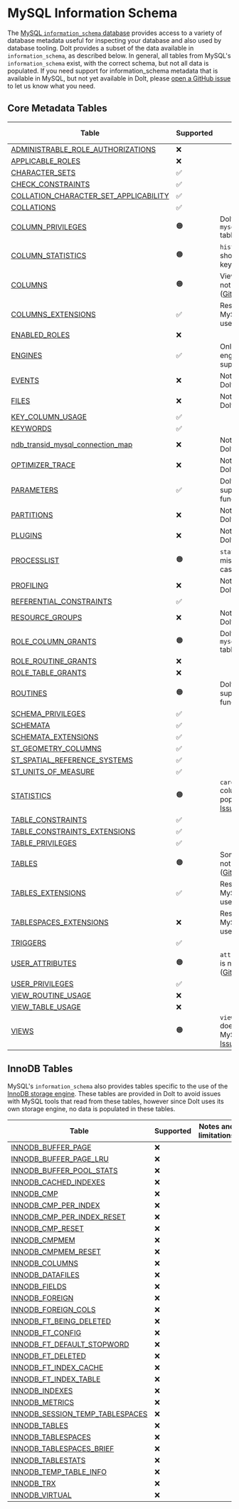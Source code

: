 # MySQL Information Schema

The [MySQL `information_schema` database](https://dev.mysql.com/doc/refman/8.0/en/information-schema-introduction.html) provides access to a variety of database metadata useful for inspecting your database and also used by database tooling. Dolt provides a subset of the data available in `information_schema`, as described below. In general, all tables from MySQL's `information_schema` exist, with the correct schema, but not all data is populated. If you need support for information\_schema metadata that is available in MySQL, but not yet available in Dolt, please [open a GitHub issue](https://github.com/dolthub/dolt/issues/new) to let us know what you need.

## Core Metadata Tables

| Table                                                                                                                                                   | Supported | Notes and limitations                                                                                 |
| ------------------------------------------------------------------------------------------------------------------------------------------------------- | --------- | ----------------------------------------------------------------------------------------------------- |
| [ADMINISTRABLE\_ROLE\_AUTHORIZATIONS](https://dev.mysql.com/doc/refman/8.0/en/information-schema-administrable-role-authorizations-table.html)          | ❌         |                                                                                                       |
| [APPLICABLE\_ROLES](https://dev.mysql.com/doc/refman/8.0/en/information-schema-applicable-roles-table.html)                                             | ❌         |                                                                                                       |
| [CHARACTER\_SETS](https://dev.mysql.com/doc/refman/8.0/en/information-schema-character-sets-table.html)                                                 | ✅         |                                                                                                       |
| [CHECK\_CONSTRAINTS](https://dev.mysql.com/doc/refman/8.0/en/information-schema-check-constraints-table.html)                                           | ✅         |                                                                                                       |
| [COLLATION\_CHARACTER\_SET\_APPLICABILITY](https://dev.mysql.com/doc/refman/8.0/en/information-schema-collation-character-set-applicability-table.html) | ✅         |                                                                                                       |
| [COLLATIONS](https://dev.mysql.com/doc/refman/8.0/en/information-schema-collations-table.html)                                                          | ✅         |                                                                                                       |
| [COLUMN\_PRIVILEGES](https://dev.mysql.com/doc/refman/8.0/en/information-schema-column-privileges-table.html)                                           | 🟠        | Dolt does not `mysql.columns_priv` table yet.                                                         |
| [COLUMN\_STATISTICS](https://dev.mysql.com/doc/refman/8.0/en/information-schema-column-statistics-table.html)                                           | 🟠️       | `histogram` column shows only `buckets` key values.                                                   |
| [COLUMNS](https://dev.mysql.com/doc/refman/8.0/en/information-schema-columns-table.html)                                                                | 🟠️       | View columns are not included ([GitHub Issue](https://github.com/dolthub/dolt/issues/3168)).          |
| [COLUMNS\_EXTENSIONS](https://dev.mysql.com/doc/refman/8.0/en/information-schema-columns-extensions-table.html)                                         | ✅         | Reserved in MySQL for future use.                                                                     |
| [ENABLED\_ROLES](https://dev.mysql.com/doc/refman/8.0/en/information-schema-enabled-roles-table.html)                                                   | ❌         |                                                                                                       |
| [ENGINES](https://dev.mysql.com/doc/refman/8.0/en/information-schema-engines-table.html)                                                                | ✅         | Only the `InnoDB` engine is supported.                                                                |
| [EVENTS](https://dev.mysql.com/doc/refman/8.0/en/information-schema-events-table.html)                                                                  | ❌         | Not supported in Dolt.                                                                                |
| [FILES](https://dev.mysql.com/doc/refman/8.0/en/information-schema-files-table.html)                                                                    | ❌         | Not supported in Dolt.                                                                                |
| [KEY\_COLUMN\_USAGE](https://dev.mysql.com/doc/refman/8.0/en/information-schema-key-column-usage-table.html)                                            | ✅         |                                                                                                       |
| [KEYWORDS](https://dev.mysql.com/doc/refman/8.0/en/information-schema-keywords-table.html)                                                              | ✅         |                                                                                                       |
| [ndb\_transid\_mysql\_connection\_map](https://dev.mysql.com/doc/refman/8.0/en/information-schema-ndb-transid-mysql-connection-map-table.html)          | ❌         | Not supported in Dolt.                                                                                |
| [OPTIMIZER\_TRACE](https://dev.mysql.com/doc/refman/8.0/en/information-schema-optimizer-trace-table.html)                                               | ❌         | Not supported in Dolt.                                                                                |
| [PARAMETERS](https://dev.mysql.com/doc/refman/8.0/en/information-schema-parameters-table.html)                                                          | ✅         | Dolt does not support stored functions yet.                                                           |
| [PARTITIONS](https://dev.mysql.com/doc/refman/8.0/en/information-schema-partitions-table.html)                                                          | ❌         | Not supported in Dolt.                                                                                |
| [PLUGINS](https://dev.mysql.com/doc/refman/8.0/en/information-schema-plugins-table.html)                                                                | ❌️        | Not supported in Dolt.                                                                                |
| [PROCESSLIST](https://dev.mysql.com/doc/refman/8.0/en/information-schema-processlist-table.html)                                                        | 🟠️       | `status` column missing some cases.                                                                   |
| [PROFILING](https://dev.mysql.com/doc/refman/8.0/en/information-schema-profiling-table.html)                                                            | ❌         | Not supported in Dolt.                                                                                |
| [REFERENTIAL\_CONSTRAINTS](https://dev.mysql.com/doc/refman/8.0/en/information-schema-referential-constraints-table.html)                               | ✅         |                                                                                                       |
| [RESOURCE\_GROUPS](https://dev.mysql.com/doc/refman/8.0/en/information-schema-resource-groups-table.html)                                               | ❌         | Not supported in Dolt.                                                                                |
| [ROLE\_COLUMN\_GRANTS](https://dev.mysql.com/doc/refman/8.0/en/information-schema-role-column-grants-table.html)                                        | 🟠        | Dolt does not `mysql.columns_priv` table yet.                                                         |
| [ROLE\_ROUTINE\_GRANTS](https://dev.mysql.com/doc/refman/8.0/en/information-schema-role-routine-grants-table.html)                                      | ❌         |                                                                                                       |
| [ROLE\_TABLE\_GRANTS](https://dev.mysql.com/doc/refman/8.0/en/information-schema-role-table-grants-table.html)                                          | ❌         |                                                                                                       |
| [ROUTINES](https://dev.mysql.com/doc/refman/8.0/en/information-schema-routines-table.html)                                                              | 🟠️       | Dolt does not support stored functions yet.                                                           |
| [SCHEMA\_PRIVILEGES](https://dev.mysql.com/doc/refman/8.0/en/information-schema-schema-privileges-table.html)                                           | ✅         |                                                                                                       |
| [SCHEMATA](https://dev.mysql.com/doc/refman/8.0/en/information-schema-schemata-table.html)                                                              | ✅         |                                                                                                       |
| [SCHEMATA\_EXTENSIONS](https://dev.mysql.com/doc/refman/8.0/en/information-schema-schemata-extensions-table.html)                                       | ✅         |                                                                                                       |
| [ST\_GEOMETRY\_COLUMNS](https://dev.mysql.com/doc/refman/8.0/en/information-schema-st-geometry-columns-table.html)                                      | ✅         |                                                                                                       |
| [ST\_SPATIAL\_REFERENCE\_SYSTEMS](https://dev.mysql.com/doc/refman/8.0/en/information-schema-st-spatial-reference-systems-table.html)                   | ✅         |                                                                                                       |
| [ST\_UNITS\_OF\_MEASURE](https://dev.mysql.com/doc/refman/8.0/en/information-schema-st-units-of-measure-table.html)                                     | ✅         |                                                                                                       |
| [STATISTICS](https://dev.mysql.com/doc/refman/8.0/en/information-schema-statistics-table.html)                                                          | 🟠        | `cardinality` column is not populated ([GitHub Issue](https://github.com/dolthub/dolt/issues/5200)).  |
| [TABLE\_CONSTRAINTS](https://dev.mysql.com/doc/refman/8.0/en/information-schema-table-constraints-table.html)                                           | ✅         |                                                                                                       |
| [TABLE\_CONSTRAINTS\_EXTENSIONS](https://dev.mysql.com/doc/refman/8.0/en/information-schema-table-constraints-extensions-table.html)                    | ✅         |                                                                                                       |
| [TABLE\_PRIVILEGES](https://dev.mysql.com/doc/refman/8.0/en/information-schema-table-privileges-table.html)                                             | ✅         |                                                                                                       |
| [TABLES](https://dev.mysql.com/doc/refman/8.0/en/information-schema-tables-table.html)                                                                  | 🟠️       | Some columns are not populated ([GitHub Issue](https://github.com/dolthub/dolt/issues/5202)).         |
| [TABLES\_EXTENSIONS](https://dev.mysql.com/doc/refman/8.0/en/information-schema-tables-extensions-table.html)                                           | ✅         | Reserved in MySQL for future use.                                                                     |
| [TABLESPACES\_EXTENSIONS](https://dev.mysql.com/doc/refman/8.0/en/information-schema-tablespaces-extensions-table.html)                                 | ❌         | Reserved in MySQL for future use.                                                                     |
| [TRIGGERS](https://dev.mysql.com/doc/refman/8.0/en/information-schema-triggers-table.html)                                                              | ✅         |                                                                                                       |
| [USER\_ATTRIBUTES](https://dev.mysql.com/doc/refman/8.0/en/information-schema-user-attributes-table.html)                                               | 🟠        | `attributes` column is not populated ([GitHub Issue](https://github.com/dolthub/dolt/issues/5203)).   |
| [USER\_PRIVILEGES](https://dev.mysql.com/doc/refman/8.0/en/information-schema-user-privileges-table.html)                                               | ✅         |                                                                                                       |
| [VIEW\_ROUTINE\_USAGE](https://dev.mysql.com/doc/refman/8.0/en/information-schema-view-routine-usage-table.html)                                        | ❌         |                                                                                                       |
| [VIEW\_TABLE\_USAGE](https://dev.mysql.com/doc/refman/8.0/en/information-schema-view-table-usage-table.html)                                            | ❌         |                                                                                                       |
| [VIEWS](https://dev.mysql.com/doc/refman/8.0/en/information-schema-views-table.html)                                                                    | 🟠        | `view_definition` does not match MySQL ([GitHub Issue](https://github.com/dolthub/dolt/issues/3004)). |

## InnoDB Tables

MySQL's `information_schema` also provides tables specific to the use of the [InnoDB storage engine](https://dev.mysql.com/doc/refman/5.6/en/innodb-introduction.html). These tables are provided in Dolt to avoid issues with MySQL tools that read from these tables, however since Dolt uses its own storage engine, no data is populated in these tables.

| Table                                                                                                                                       | Supported | Notes and limitations |
| ------------------------------------------------------------------------------------------------------------------------------------------- | --------- | --------------------- |
| [INNODB\_BUFFER\_PAGE](https://dev.mysql.com/doc/refman/8.0/en/information-schema-innodb-buffer-page-table.html)                            | ❌         |                       |
| [INNODB\_BUFFER\_PAGE\_LRU](https://dev.mysql.com/doc/refman/8.0/en/information-schema-innodb-buffer-page-lru-table.html)                   | ❌         |                       |
| [INNODB\_BUFFER\_POOL\_STATS](https://dev.mysql.com/doc/refman/8.0/en/information-schema-innodb-buffer-pool-stats-table.html)               | ❌         |                       |
| [INNODB\_CACHED\_INDEXES](https://dev.mysql.com/doc/refman/8.0/en/information-schema-innodb-cached-indexes-table.html)                      | ❌         |                       |
| [INNODB\_CMP](https://dev.mysql.com/doc/refman/8.0/en/information-schema-innodb-cmp-table.html)                                             | ❌         |                       |
| [INNODB\_CMP\_PER\_INDEX](https://dev.mysql.com/doc/refman/8.0/en/information-schema-innodb-cmp-per-index-table.html)                       | ❌         |                       |
| [INNODB\_CMP\_PER\_INDEX\_RESET](https://dev.mysql.com/doc/refman/8.0/en/information-schema-innodb-cmp-per-index-table.html)                | ❌         |                       |
| [INNODB\_CMP\_RESET](https://dev.mysql.com/doc/refman/8.0/en/information-schema-innodb-cmp-table.html)                                      | ❌         |                       |
| [INNODB\_CMPMEM](https://dev.mysql.com/doc/refman/8.0/en/information-schema-innodb-cmpmem-table.html)                                       | ❌         |                       |
| [INNODB\_CMPMEM\_RESET](https://dev.mysql.com/doc/refman/8.0/en/information-schema-innodb-cmpmem-table.html)                                | ❌         |                       |
| [INNODB\_COLUMNS](https://dev.mysql.com/doc/refman/8.0/en/information-schema-innodb-columns-table.html)                                     | ❌         |                       |
| [INNODB\_DATAFILES](https://dev.mysql.com/doc/refman/8.0/en/information-schema-innodb-datafiles-table.html)                                 | ❌         |                       |
| [INNODB\_FIELDS](https://dev.mysql.com/doc/refman/8.0/en/information-schema-innodb-fields-table.html)                                       | ❌         |                       |
| [INNODB\_FOREIGN](https://dev.mysql.com/doc/refman/8.0/en/information-schema-innodb-foreign-table.html)                                     | ❌         |                       |
| [INNODB\_FOREIGN\_COLS](https://dev.mysql.com/doc/refman/8.0/en/information-schema-innodb-foreign-cols-table.html)                          | ❌         |                       |
| [INNODB\_FT\_BEING\_DELETED](https://dev.mysql.com/doc/refman/8.0/en/information-schema-innodb-ft-being-deleted-table.html)                 | ❌         |                       |
| [INNODB\_FT\_CONFIG](https://dev.mysql.com/doc/refman/8.0/en/information-schema-innodb-ft-config-table.html)                                | ❌         |                       |
| [INNODB\_FT\_DEFAULT\_STOPWORD](https://dev.mysql.com/doc/refman/8.0/en/information-schema-innodb-ft-default-stopword-table.html)           | ❌         |                       |
| [INNODB\_FT\_DELETED](https://dev.mysql.com/doc/refman/8.0/en/information-schema-innodb-ft-deleted-table.html)                              | ❌         |                       |
| [INNODB\_FT\_INDEX\_CACHE](https://dev.mysql.com/doc/refman/8.0/en/information-schema-innodb-ft-index-cache-table.html)                     | ❌         |                       |
| [INNODB\_FT\_INDEX\_TABLE](https://dev.mysql.com/doc/refman/8.0/en/information-schema-innodb-ft-index-table-table.html)                     | ❌         |                       |
| [INNODB\_INDEXES](https://dev.mysql.com/doc/refman/8.0/en/information-schema-innodb-indexes-table.html)                                     | ❌         |                       |
| [INNODB\_METRICS](https://dev.mysql.com/doc/refman/8.0/en/information-schema-innodb-metrics-table.html)                                     | ❌         |                       |
| [INNODB\_SESSION\_TEMP\_TABLESPACES](https://dev.mysql.com/doc/refman/8.0/en/information-schema-innodb-session-temp-tablespaces-table.html) | ❌         |                       |
| [INNODB\_TABLES](https://dev.mysql.com/doc/refman/8.0/en/information-schema-innodb-tables-table.html)                                       | ❌         |                       |
| [INNODB\_TABLESPACES](https://dev.mysql.com/doc/refman/8.0/en/information-schema-innodb-tablespaces-table.html)                             | ❌         |                       |
| [INNODB\_TABLESPACES\_BRIEF](https://dev.mysql.com/doc/refman/8.0/en/information-schema-innodb-tablespaces-brief-table.html)                | ❌         |                       |
| [INNODB\_TABLESTATS](https://dev.mysql.com/doc/refman/8.0/en/information-schema-innodb-tablestats-table.html)                               | ❌         |                       |
| [INNODB\_TEMP\_TABLE\_INFO](https://dev.mysql.com/doc/refman/8.0/en/information-schema-innodb-temp-table-info-table.html)                   | ❌         |                       |
| [INNODB\_TRX](https://dev.mysql.com/doc/refman/8.0/en/information-schema-innodb-trx-table.html)                                             | ❌         |                       |
| [INNODB\_VIRTUAL](https://dev.mysql.com/doc/refman/8.0/en/information-schema-innodb-virtual-table.html)                                     | ❌         |                       |
